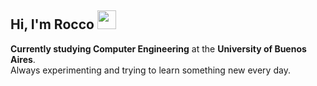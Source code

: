 
  <h2>Hi, I'm Rocco <img src="https://user-images.githubusercontent.com/1303154/88677602-1635ba80-d120-11ea-84d8-d263ba5fc3c0.gif" width="30"/></h2>

 **Currently studying Computer Engineering** at the **University of Buenos Aires**.  
 Always experimenting and trying to learn something new every day.
